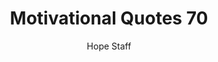 ---
image: /assets/img/mq/mq_70_graham.png
title: Motivational Quotes 70
categories:
  - Motivational Quotes
author: Hope Staff
notes: Motivational Quotes 70
embed: >-
  EMBED_GOES_HERE
transcript: >-
  SOME LINES OF TEXT START HERE
---